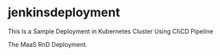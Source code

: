 # jenkinsdeployment
This Is a Sample Deployment in Kubernetes Cluster Using CI\CD Pipeline 

The MaaS RnD Deployment.

